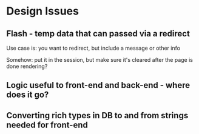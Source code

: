 # Design Issues

## Flash - temp data that can passed via a redirect

Use case is: you want to redirect, but include a message or other info

Somehow: put it in the session, but make sure it's cleared after the page is done rendering?

## Logic useful to front-end and back-end - where does it go?

## Converting rich types in DB to and from strings needed for front-end
